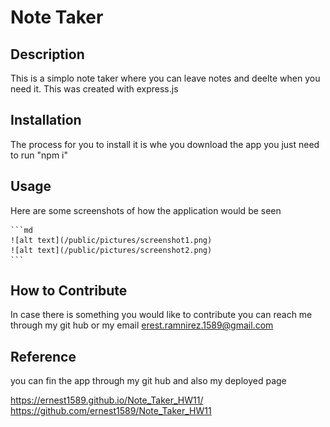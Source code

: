 # Note Taker

## Description

This is a simplo note taker where you can leave notes and deelte when you need it. This was created with express.js

## Installation

The process for you to install it is whe you download the app you just need to run "npm i"

## Usage

Here are some screenshots of how the application would be seen

    ```md
    ![alt text](/public/pictures/screenshot1.png)
    ![alt text](/public/pictures/screenshot2.png)
    ```

## How to Contribute

In case there is something you would like to contribute you can reach me through my git hub or my email erest.ramnirez.1589@gmail.com

## Reference

you can fin the app through my git hub and also my deployed page

https://ernest1589.github.io/Note_Taker_HW11/
https://github.com/ernest1589/Note_Taker_HW11
